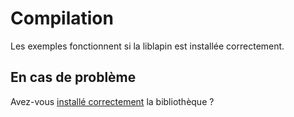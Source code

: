 
# Compilation #

Les exemples fonctionnent si la liblapin est installée correctement.

## En cas de problème ##

Avez-vous [installé correctement](install.html) la bibliothèque ?
